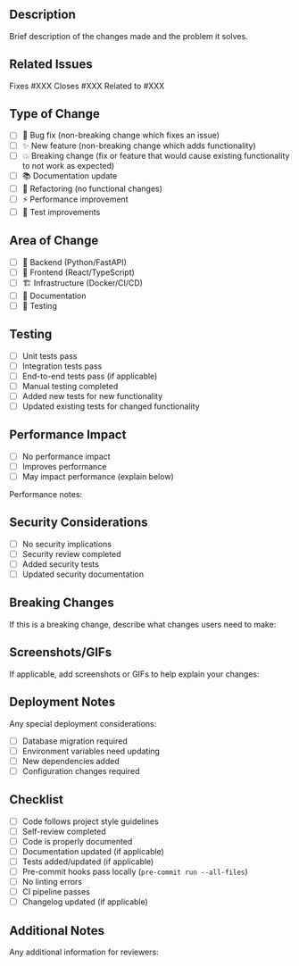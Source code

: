 ## Description
Brief description of the changes made and the problem it solves.

## Related Issues
Fixes #XXX
Closes #XXX
Related to #XXX

## Type of Change
- [ ] 🐛 Bug fix (non-breaking change which fixes an issue)
- [ ] ✨ New feature (non-breaking change which adds functionality)
- [ ] 💥 Breaking change (fix or feature that would cause existing functionality to not work as expected)
- [ ] 📚 Documentation update
- [ ] 🔧 Refactoring (no functional changes)
- [ ] ⚡ Performance improvement
- [ ] 🧪 Test improvements

## Area of Change
- [ ] 🔧 Backend (Python/FastAPI)
- [ ] 🎨 Frontend (React/TypeScript)
- [ ] 🏗️ Infrastructure (Docker/CI/CD)
- [ ] 📖 Documentation
- [ ] 🧪 Testing

## Testing
- [ ] Unit tests pass
- [ ] Integration tests pass
- [ ] End-to-end tests pass (if applicable)
- [ ] Manual testing completed
- [ ] Added new tests for new functionality
- [ ] Updated existing tests for changed functionality

## Performance Impact
- [ ] No performance impact
- [ ] Improves performance
- [ ] May impact performance (explain below)

Performance notes:

## Security Considerations
- [ ] No security implications
- [ ] Security review completed
- [ ] Added security tests
- [ ] Updated security documentation

## Breaking Changes
If this is a breaking change, describe what changes users need to make:

## Screenshots/GIFs
If applicable, add screenshots or GIFs to help explain your changes:

## Deployment Notes
Any special deployment considerations:
- [ ] Database migration required
- [ ] Environment variables need updating
- [ ] New dependencies added
- [ ] Configuration changes required

## Checklist
- [ ] Code follows project style guidelines
- [ ] Self-review completed
- [ ] Code is properly documented
- [ ] Documentation updated (if applicable)
- [ ] Tests added/updated (if applicable)
- [ ] Pre-commit hooks pass locally (`pre-commit run --all-files`)
- [ ] No linting errors
- [ ] CI pipeline passes
- [ ] Changelog updated (if applicable)

## Additional Notes
Any additional information for reviewers:
